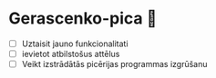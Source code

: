 # Gerascenko-pica :pizza:
- [ ] Uztaisit jauno funkcionalitati
- [ ] ievietot atbilstošus attēlus
- [ ] Veikt izstrādātās picērijas programmas izgrūšanu
